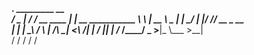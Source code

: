   ________.     _________              __                 
_/ ____\_ |__  /   _____/__ __   ____ |  | __ ___________ 
\   __\ | __ \ \_____  \|  |  \_/ ___\|  |/ // __ \_  __ \
 |  |   | \_\ \/        \  |  /\  \___|    <\  ___/|  | \/
 |__|   |___  /_______  /____/  \___  >__|_ \\___  >__|   
            \/        \/            \/     \/    \/       
